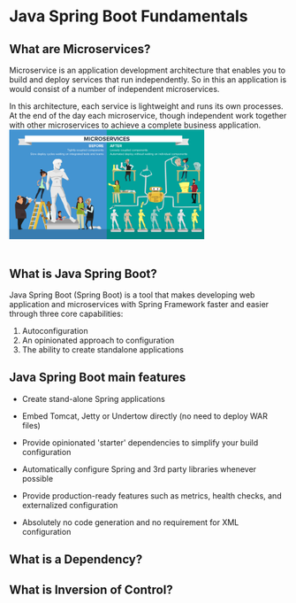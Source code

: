 # Java Spring Boot Fundamentals
## What are Microservices?
Microservice is an application development architecture that enables you to build and deploy services that run independently. So in this an application is would consist of a number of independent microservices.

In this architecture, each service is lightweight and runs its own processes. At the end of the day each microservice, though independent work together with other microservices to achieve a complete business application.
<img src="https://github.com/brendamrdz/fundamentos-spring-boot-platzi/blob/main/images/microservices.png?raw=true" alt="alt text" width="70%" height="auto"><br><br>
## What is Java Spring Boot?
Java Spring Boot (Spring Boot) is a tool that makes developing web application and microservices with Spring Framework faster and easier through three core capabilities:
1. Autoconfiguration
2. An opinionated approach to configuration
3. The ability to create standalone applications

## Java Spring Boot main features
- Create stand-alone Spring applications

- Embed Tomcat, Jetty or Undertow directly (no need to deploy WAR files)

- Provide opinionated 'starter' dependencies to simplify your build configuration

- Automatically configure Spring and 3rd party libraries whenever possible

- Provide production-ready features such as metrics, health checks, and externalized configuration

- Absolutely no code generation and no requirement for XML configuration 

## What is a Dependency?



## What is Inversion of Control?

